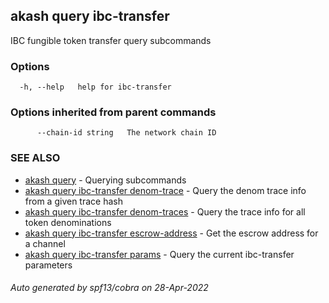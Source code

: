## akash query ibc-transfer

IBC fungible token transfer query subcommands

### Options

```
  -h, --help   help for ibc-transfer
```

### Options inherited from parent commands

```
      --chain-id string   The network chain ID
```

### SEE ALSO

* [akash query](akash_query.md)	 - Querying subcommands
* [akash query ibc-transfer denom-trace](akash_query_ibc-transfer_denom-trace.md)	 - Query the denom trace info from a given trace hash
* [akash query ibc-transfer denom-traces](akash_query_ibc-transfer_denom-traces.md)	 - Query the trace info for all token denominations
* [akash query ibc-transfer escrow-address](akash_query_ibc-transfer_escrow-address.md)	 - Get the escrow address for a channel
* [akash query ibc-transfer params](akash_query_ibc-transfer_params.md)	 - Query the current ibc-transfer parameters

###### Auto generated by spf13/cobra on 28-Apr-2022
